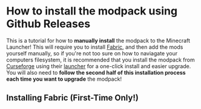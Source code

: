 # How to install the modpack using Github Releases
This is a tutorial for how to **manually install** the modpack to the Minecraft Launcher! This will require you to install [Fabric](https://fabricmc.net/), and then add the mods yourself manually, so if you're not too sure on how to naviagate your computers filesystem, it is recommended that you install the modpack from [Curseforge](https://www.curseforge.com/minecraft/modpacks/feather-client) using their [launcher](https://www.curseforge.com/download/app) for a one-click install and easier upgrade. You will also need to **follow the second half of this installation process each time you want to upgrade** the modpack!

## Installing Fabric (First-Time Only!)
